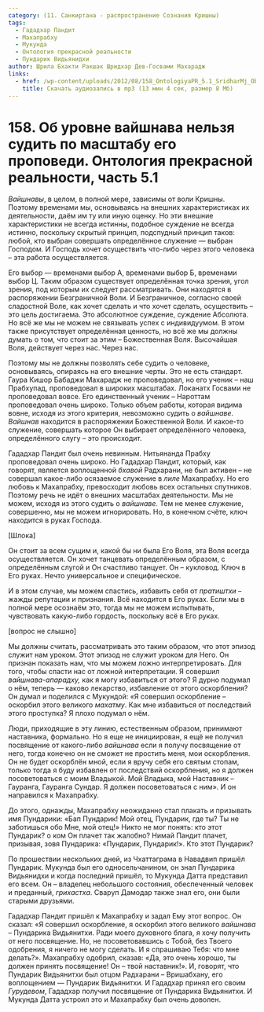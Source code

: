 ```yaml
---
category: (11. Санкиртана - распространение Сознания Кришны)
tags:
  - Гададхар Пандит
  - Махапрабху
  - Мукунда
  - Онтология прекрасной реальности
  - Пундарик Видьянидхи
author: Шрила Бхакти Ракшак Шридхар Дев-Госвами Махарадж
links:
  - href: /wp-content/uploads/2012/08/158_OntologiyaPR_5.1_SridharMj_Ob_urovne_vaishnava_nelzya_sudit_po_masshtabu_ego_propovedi.mp3
    title: Скачать аудиозапись в mp3 (13 мин 4 сек, размер 8 Мб)
---
```


# 158. Об уровне вайшнава нельзя судить по масштабу его проповеди. Онтология прекрасной реальности, часть 5.1

*Вайшнавы*, в целом, в полной мере, зависимы от воли Кришны. Поэтому временами мы, основываясь на внешних характеристиках их деятельности, даём им ту или иную оценку. Но эти внешние характеристики не всегда истинны, подобное суждение не всегда истинно, поскольку скрытый принцип, подспудный принцип таков: любой, кто выбран совершать определённое служение — выбран Господом. И Господь хочет осуществить что-либо через этого человека – эта работа осуществляется.

Его выбор — временами выбор А, временами выбор Б, временами выбор Ц. Таким образом существует определённая точка зрения, угол зрения, под которым их следует рассматривать. Они находятся в распоряжении Безграничной Воли. И Безграничное, согласно своей сладостной Воле, как хочет сделать и что хочет сделать, осуществить – это цель достигаема. Это абсолютное суждение, суждение Абсолюта. Но всё же мы не можем не связывать успех с индивидуумом. В этом также присутствует определённая ценность, но всё же мы должны думать о том, что стоит за этим – Божественная Воля. Высочайшая Воля, действует через нас. Через нас.

Поэтому мы не должны позволять себе судить о человеке, основываясь, опираясь на его внешние черты. Это не есть стандарт. Гаура Кишор Бабаджи Махарадж не проповедовал, но его ученик – наш Прабхупад, проповедовал в широких масштабах. Локанатх Госвами не проповедовал вовсе. Его единственный ученик – Нароттам проповедовал очень широко. Только объем работы, которая видима вовне, исходя из этого критерия, невозможно судить о *вайшнаве*. *Вайшнав* находится в распоряжении Божественной Воли. И какое-то служение, совершать которое Он выбирает определённого человека, определённого слугу – это происходит.

Гададхар Пандит был очень невинным. Нитьянанда Прабху проповедовал очень широко. Но Гададхар Пандит, который, как говорят, является воплощенной *бхавой* Радхарани, не был активен – не совершал какое-либо осязаемое служение в *лиле* Махапрабху. Но его любовь к Махапрабху, превосходит любовь всех остальных спутников. Поэтому речь не идёт о внешних масштабах деятельности. Мы не можем, исходя из этого судить о *вайшнаве*. Тем не менее служение, совершенно, мы не можем игнорировать. Но, в конечном счёте, ключ находится в руках Господа.

[Шлока]

Он стоит за всем сущим и, какой бы ни была Его Воля, эта Воля всегда осуществляется. Он хочет танцевать определённым образом, с определённым слугой и Он счастливо танцует. Он – кукловод. Ключ в Его руках. Нечто универсальное и специфическое.

И в этом случае, мы можем спастись, избавить себя от *пратиштхи* – жажды репутации и признания. Всё находится в Его руках. Если мы в полной мере осознаём это, тогда мы не можем испытывать, чувствовать какую-либо гордость, поскольку всё в Его руках.

[вопрос не слышно]

Мы должны считать, рассматривать это таким образом, что этот эпизод служит нам уроком. Этот эпизод не служит уроком для Него. Он признан показать нам, что мы можем ложно интерпретировать. Для того, чтобы спасти нас от ложной интерпретации. Я совершил *вайшнава-апарадху,* как я могу избавиться от этого? Я дурно подумал о нём, теперь — каково лекарство, избавление от этого оскорбления? Он думал и поделился с Мукундой: «Я совершил оскорбление – оскорбил этого великого *махатму*. Как мне избавиться от последствий этого проступка? Я плохо подумал о нём.

Люди, приходящие в эту линию, естественным образом, принимают наставника, формально. Но я еще не инициирован, я ещё не получил посвящение от какого-либо *вайшнава* если я получу посвящение от него, тогда конечно он не сможет не простить меня, мои оскорбления. Он не будет оскорблён мной, если я вручу себя его святым стопам, только тогда я буду избавлен от последствий оскорбления, но я должен посоветоваться с моим Владыкой. Мой Владыка, мой Наставник – Гауранга, Гауранга Сундар. Я должен посоветоваться с ним». И он направился к Махапрабху.

До этого, однажды, Махапрабху неожиданно стал плакать и призывать имя Пундарики: «Бап Пундарик! Мой отец, Пундарик, где ты? Ты не заботишься обо Мне, мой отец!» Никто не мог понять: кто этот Пундарик? о ком Он плачет так жалобно? Нимай Пандит плачет, призывая, зовя Пундарика: «Пундарик, Пундарик!». Кто этот Пундарик?

По прошествии нескольких дней, из Чхаттаграма в Навадвип пришёл Пундарик. Мукунда был его односельчанином, он знал Пундарика Видьянидхи и когда последний пришёл, то Мукунда Датта представил его всем. Он – владелец небольшого состояния, обеспеченный человек и преданный, *грихастха*. Сваруп Дамодар также знал его, они были старыми друзьями.

Гададхар Пандит пришёл к Махапрабху и задал Ему этот вопрос. Он сказал: «Я совершил оскорбление, я оскорбил этого великого *вайшнава –* Пундарика Видьянитхи. Ради моего духовного блага, я хочу получить от него посвящение. Но, не посоветовавшись с Тобой, без Твоего одобрения, я ничего не могу сделать. И я спрашиваю Тебя: что мне делать?». Махапрабху одобрил, сказав: «Да, это очень хорошо, ты должен принять посвящение! Он – твой наставник!». И, говорят, что Пундарик Видьянитхи был отцом Радхарани – Вришабхану, его воплощением — Пундарик Видьянитхи. И Гададхар принял его своим *Гурудевом*, Гададхар получил посвящение от Пундарика Видьянитхи. И Мукунда Датта устроил это и Махапрабху был очень доволен.

